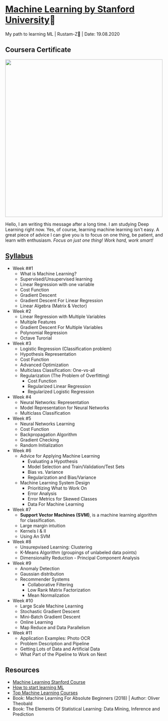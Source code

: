 # [Machine Learning by Stanford University](https://www.coursera.org/learn/machine-learning)🚀

My path to learning ML | Rustam-Z🚀 | Date: 19.08.2020

## Coursera Certificate
<a href="https://coursera.org/share/cd414086f69f439c2e9f19d2b23403cc">
    <img src="coursera-certificate.png" width=500>
</a>

Hello, I am writing this message after a long time. I am studying Deep Learning right now. Yes, of course, learning machine learning isn't easy. A great piece of advice I can give you is to focus on one thing, be patient, and learn with enthusiasm. *Focus on just one thing! Work hard, work smart!*

## [Syllabus](https://www.coursera.org/learn/machine-learning/home/info)
- Week ##1 
    - What is Machine Learning?
    - Supervised/Unsupervised learning
    - Linear Regression with one variable
    - Cost Function
    - Gradient Descent
    - Gradient Descent For Linear Regression
    - Linear Algebra (Matrix & Vector)
- Week #2 
    - Linear Regression with Multiple Variables
    - Multiple Features
    - Gradient Descent For Multiple Variables
    - Polynomial Regression
    - Octave Turorial
- Week #3 
    - Logistic Regression (Classification problem)
    - Hypothesis Representation 
    - Cost Function
    - Advanced Optimization
    - Multiclass Classification: One-vs-all
    - Regularization (The Problem of Overfitting)
        - Cost Function 
        - Regularized Linear Regression
        - Regularized Logistic Regression
- Week #4 
    - Neural Networks: Representation
    - Model Representation for Neural Networks
    - Multiclass Classification
- Week #5 
    - Neural Networks Learning
    - Cost Function
    - Backpropagation Algorithm
    - Gradient Checking
    - Random Initialization
- Week #6 
    - Advice for Applying Machine Learning
        - Evaluating a Hypothesis
        - Model Selection and Train/Validation/Test Sets
        - Bias vs. Variance
        - Regularization and Bias/Variance
    - Machine Learning System Design
        - Prioritizing What to Work On
        - Error Analysis
        - Error Metrics for Skewed Classes
        - Data For Machine Learning
- Week #7 
    - **Support Vector Machines (SVM)**, is a machine learning algorithm for classification. 
    - Large margin intuition
    - Kernels I & II
    - Using An SVM
- Week #8 
    - Unsurepvised Learning: Clustering
    - K-Means Algorithm (groupings of unlabeled data points)
    - Dimensionality Reduction - Principal Component Analysis
- Week #9 
    - Anomaly Detection
    - Gaussian distribution
    - Recommender Systems 
        - Collaborative Filtering
        - Low Rank Matrix Factorization
        - Mean Normalization
- Week #10 
    - Large Scale Machine Learning
    - Stochastic Gradient Descent
    - Mini-Batch Gradient Descent
    - Online Learning
    - Map Reduce and Data Parallelism
- Week #11 
    - Application Examples: Photo OCR
    - Problem Description and Pipeline
    - Getting Lots of Data and Artificial Data
    - What Part of the Pipeline to Work on Next

## Resources
- [Machine Learning Stanford Course](https://www.coursera.org/learn/machine-learning/resources/zVvo7)
- [How to start learning ML](https://www.geeksforgeeks.org/how-to-start-learning-machine-learning/)
- [Top Machine Learning Courses](https://www.learndatasci.com/best-machine-learning-courses)
- Book: Machine Learning For Absolute Beginners (2018) | Author: Oliver Theobald
- Book: The Elements Of Statistical Learning: Data Mining, Inference and Prediction 
